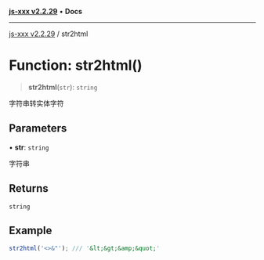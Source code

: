 [**js-xxx v2.2.29**](../README.md) • **Docs**

***

[js-xxx v2.2.29](../README.md) / str2html

# Function: str2html()

> **str2html**(`str`): `string`

字符串转实体字符

## Parameters

• **str**: `string`

字符串

## Returns

`string`

## Example

```ts
str2html('<>&"'); /// '&lt;&gt;&amp;&quot;'
```
